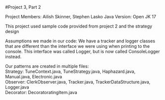 #Project 3, Part 2

Project Members: Ailish Skinner, Stephen Lasko
Java Version: Open JK 17

<p>This project used sample code provided from project 2 and the strategy design</p>

<p>
Assumptions we made in our code: We have a tracker and logger classes that are different than the interface we were using when printing to the console. This interface was called Logger, 
but is now called ConsoleLogger instead.
</p>


<p>
Our patterns are created in multiple files: 
<br>
Strategy: TuneContext.java, TuneStrategy.java, Haphazard.java, Manual.java, Electronic.java 
<br>
Observer: ClerkObserver.java, Tracker.java, TrackerDataStructure.java, Logger.java
<br>
Decorator: DecoratoratingItem.java
</p>
